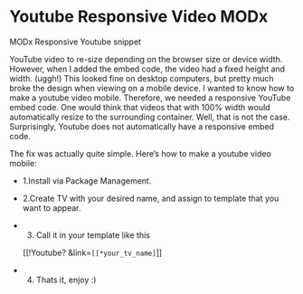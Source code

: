 # Youtube Responsive Video MODx
MODx Responsive Youtube snippet

YouTube video to re-size depending on the browser size or device width. However, when I added the embed code, the video had a fixed height and width. (uggh!) This looked fine on desktop computers, but pretty much broke the design when viewing on a mobile device. I wanted to know how to make a youtube video mobile. Therefore, we needed a responsive YouTube embed code. One would think that videos that with 100% width would automatically resize to the surrounding container. Well, that is not the case. Surprisingly, Youtube does not automatically have a responsive embed code.

The fix was actually quite simple. Here’s how to make a youtube video mobile:

- 1.Install via Package Management.
- 2.Create TV with your desired name, and assign to template that you want to appear.
- 3. Call it in your template like this

  [[!Youtube? &link=`[[*your_tv_name]`]]
  
- 4. Thats it, enjoy :)
